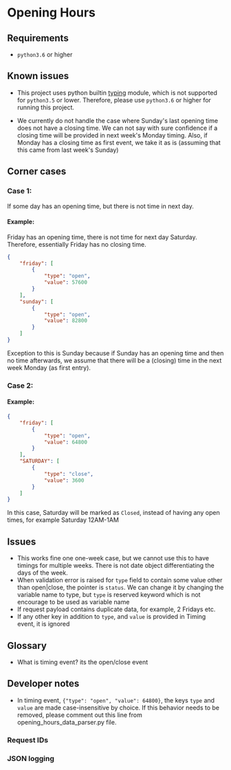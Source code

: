 # Opening Hours 


## Requirements
* ``python3.6`` or higher

## Known issues
* This project uses python builtin [typing](https://docs.python.org/3/library/typing.html) module, which is not
 supported for ``python3.5`` or lower. Therefore, please use ``python3.6`` or higher for running this project.  


* We currently do not handle the case where Sunday's last opening time does not have a closing time. We can not say
 with sure confidence if a closing time will be provided in next week's Monday timing. Also, if Monday has a closing
  time as first event, we take it as is (assuming that this came from last week's Sunday)


## Corner cases 
### Case 1:
If some day has an opening time, but there is not time in next day. 

#### Example:
Friday has an opening time, there is not time for next day Saturday. Therefore, essentially Friday has no closing time. 
```json
{
    "friday": [
        {
            "type": "open", 
            "value": 57600
        }
    ],
    "sunday": [
        {
            "type": "open",
            "value": 82800
        }
    ]
}
```

Exception to this is Sunday because if Sunday has an opening time and then no time afterwards, we assume that there
 will be a (closing) time in the next week Monday (as first entry).
 
### Case 2:
#### Example:
```json
{
    "friday": [
        {
            "type": "open",
            "value": 64800
        }
    ],
    "SATURDAY": [
        {
            "type": "close",
            "value": 3600
        }
    ]
}
```
In this case, Saturday will be marked as ``Closed``, instead of having any open times, for example Saturday 12AM-1AM
 
## Issues
* This works fine one one-week case, but we cannot use this to have timings for multiple weeks. There is not date
 object differentiating the days of the week.  
* When validation error is raised for `type` field to contain some value other than open|close, the pointer is
 `status`. We can change it by changing the variable name to type, but ``type`` is reserved keyword which is not
  encourage to be used as variable name
* If request payload contains duplicate data, for example, 2 Fridays etc.
* If any other key in addition to ``type``, and ``value`` is provided in Timing event, it is ignored

## Glossary
* What is timing event? its the open/close event


## Developer notes
* In timing event, ``{"type": "open", "value": 64800}``, the keys ``type`` and ``value`` are made case-insensitive by
 choice. If this behavior needs to be removed, please comment out this line from opening_hours_data_parser.py file. 
### Request IDs

### JSON logging

